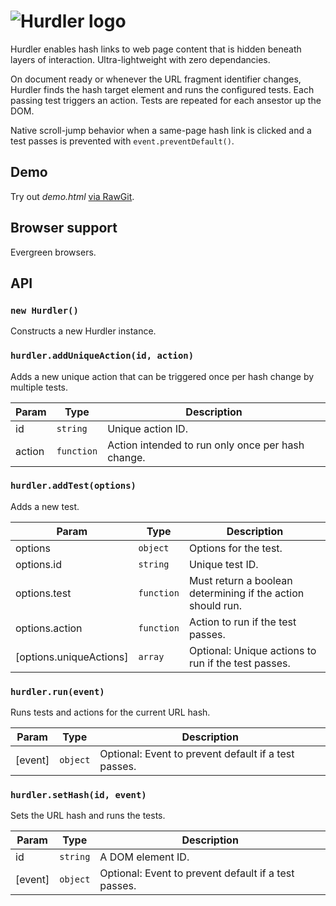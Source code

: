 # ![Hurdler logo](http://jaydenseric.com/shared/hurdler-logo.svg)

Hurdler enables hash links to web page content that is hidden beneath layers of interaction. Ultra-lightweight with zero dependancies.

On document ready or whenever the URL fragment identifier changes, Hurdler finds the hash target element and runs the configured tests. Each passing test triggers an action. Tests are repeated for each ansestor up the DOM.

Native scroll-jump behavior when a same-page hash link is clicked and a test passes is prevented with `event.preventDefault()`.

## Demo

Try out *demo.html* [via RawGit](http://rawgit.com/jaydenseric/Hurdler/master/demo.html).

## Browser support

Evergreen browsers.

## API

### `new Hurdler()`

Constructs a new Hurdler instance.

### `hurdler.addUniqueAction(id, action)`

Adds a new unique action that can be triggered once per hash change by multiple tests.

Param  | Type       | Description
------ | ---------- | -------------------------------------------------
id     | `string`   | Unique action ID.
action | `function` | Action intended to run only once per hash change.

### `hurdler.addTest(options)`

Adds a new test.

Param                   | Type       | Description
----------------------- | ---------- | -----------------------------------------------------------
options                 | `object`   | Options for the test.
options.id              | `string`   | Unique test ID.
options.test            | `function` | Must return a boolean determining if the action should run.
options.action          | `function` | Action to run if the test passes.
[options.uniqueActions] | `array`    | Optional: Unique actions to run if the test passes.

### `hurdler.run(event)`

Runs tests and actions for the current URL hash.

Param   | Type     | Description
------- | -------- | ----------------------------------------------------
[event] | `object` | Optional: Event to prevent default if a test passes.

### `hurdler.setHash(id, event)`

Sets the URL hash and runs the tests.

Param   | Type     | Description
------- | -------- | ----------------------------------------------------
id      | `string` | A DOM element ID.
[event] | `object` | Optional: Event to prevent default if a test passes.
